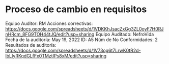 # Proceso de cambio en requisitos

Equipo Auditor: RM
Acciones correctivas: https://docs.google.com/spreadsheets/d/1VDKKhJsacZxGg3ZL0oyF7H0RJnHRcm_8FG9TOH44tJQ/edit?usp=sharing
Equipo Auditado: NefroVida
Fecha de la auditoría: May 19, 2022
ID: A5
Núm de No Conformidades: 2
Resultados de auditoría: https://docs.google.com/spreadsheets/d/1V73og6t7LrwK0tR2d-lbLIyRKqdGLfFx0TMztIPs8xM/edit?usp=sharing